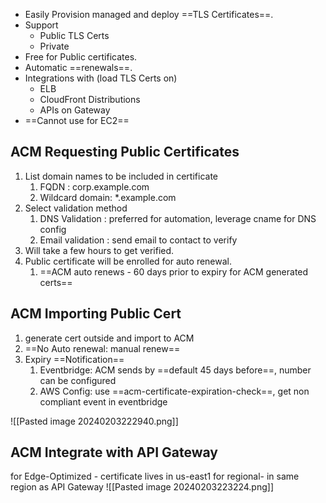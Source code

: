 
- Easily Provision managed and deploy ==TLS Certificates==.
- Support
	- Public TLS Certs
	- Private
- Free for Public certificates.
- Automatic ==renewals==. 
- Integrations with (load TLS Certs on)
	- ELB
	- CloudFront Distributions 
	- APIs on Gateway
- ==Cannot use for EC2==

## ACM Requesting Public Certificates
1. List domain names to be included in certificate 
	1. FQDN : corp.example.com 
	2. Wildcard domain: *.example.com
2. Select validation method
	1. DNS Validation : preferred for automation, leverage cname for DNS config
	2. Email validation : send email to contact to verify 
3. Will take a few hours to get verified. 
4. Public certificate will be enrolled for auto renewal. 
	1. ==ACM auto renews - 60 days prior to expiry for ACM generated certs==


## ACM Importing Public Cert
1. generate cert outside and import to ACM
2. ==No Auto renewal: manual renew==
3. Expiry ==Notification== 
	1. Eventbridge: ACM sends by ==default 45 days before==, number can be configured
	2. AWS Config: use ==acm-certificate-expiration-check==, get non compliant event in eventbridge

![[Pasted image 20240203222940.png]]

## ACM Integrate with API Gateway

for Edge-Optimized - certificate lives in us-east1
for regional- in same region as API Gateway
![[Pasted image 20240203223224.png]]